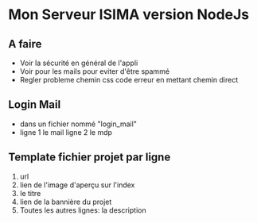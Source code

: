 # Mon Serveur ISIMA version NodeJs

## A faire
- Voir la sécurité en général de l'appli
- Voir pour les mails pour eviter d'être spammé
- Regler probleme chemin css code erreur en mettant chemin direct

## Login Mail
- dans un fichier nommé "login_mail"
- ligne 1 le mail ligne 2 le mdp

## Template fichier projet par ligne

1. url
2. lien de l'image d'aperçu sur l'index
3. le titre
4. lien de la bannière du projet
5. Toutes les autres lignes: la description


